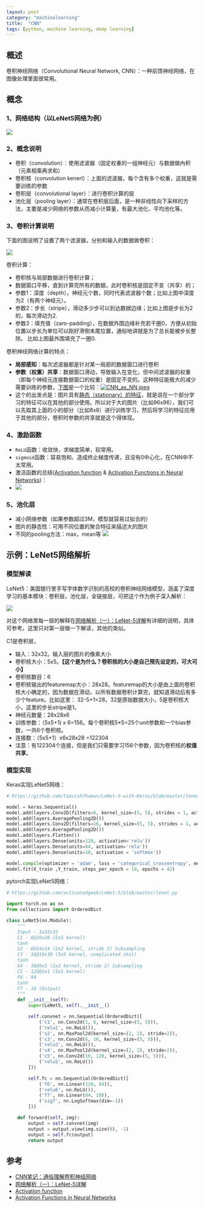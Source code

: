 ```yaml
---
layout: post
category: "machinelearning"
title:  "CNN"
tags: [python, machine learning, deep learning]
---
```


## 概述

卷积神经网络（Convolutional Neural Network, CNN）：一种前馈神经网络，在图像处理里面很常用。

<!-- more -->

## 概念

### 1、网络结构（以LeNet5网络为例）

![](https://cuijiahua.com/wp-content/uploads/2018/01/dl_3_4.jpg)

### 2、概念说明

  - 卷积（convolution）：使用滤波器（固定权重的一组神经元）与数据做內积（元素相乘再求和）
  - 卷积核（convolution kenerl）：上面的滤波器，每个含有多个权重，这就是需要训练的参数
  - 卷积层（convolutional layer）：进行卷积计算的层
  - 池化层（pooling layer）：通常在卷积层后面，是一种非线性向下采样的方法，主要是减少网络的参数从而减小计算量，有最大池化、平均池化等。

### 3、卷积计算说明

下面的图说明了设置了两个滤波器，分别和输入的数据做卷积：

![](https://cuijiahua.com/wp-content/uploads/2018/01/dl_3_12.gif)

卷积计算：

 - 卷积核与局部数据进行卷积计算；
 - 数据窗口平移，直到计算完所有的数据，此时卷积核是固定不变（共享）的；
 - 参数1：深度（depth），神经元个数，同时代表滤波器个数；比如上图中深度为2（有两个神经元）。
 - 参数2：步长（stripe），滑动多少步可以到达数据边缘；比如上图是步长为2的，每次滑动为2.
 - 参数3：填充值（zaro-padding），在数据外围边缘补充若干圈0，方便从初始位置以步长为单位可以刚好滑倒末尾位置，通俗地讲就是为了总长能被步长整除。 比如上图最外围填充了一圈0.

卷积神经网络计算的特点：

 - **局部感知**：每次滤波器都是针对某一局部的数据窗口进行卷积
 - **参数（权重）共享**：数据窗口滑动，导致输入在变化，但中间滤波器的权重（即每个神经元连接数据窗口的权重）是固定不变的。这种特征能极大的减少需要训练的参数，[下图](https://arxiv.org/pdf/1706.09077.pdf)是一个比较：[![CNN_as_NN.jpeg](https://i.loli.net/2019/05/22/5ce4252b0cd7473792.jpeg)](https://i.loli.net/2019/05/22/5ce4252b0cd7473792.jpeg)
 - 这个的出发点是：图片具有[静态（stationary）的特征](http://ufldl.stanford.edu/tutorial/supervised/FeatureExtractionUsingConvolution/)，就是说在一个部分学习的特征可以在其他的部分使用。所以对于大的图片（比如96x96），我们可以先取其上面的小的部分（比如8x8）进行训练学习，然后将学习的特征应用于其他的部分，卷积时参数的共享就是这个得体现。


### 4、激励函数

 - `ReLU`函数：收敛快，求梯度简单，较常用。
 - `sigmoid`函数：容易饱和、造成终止梯度传递，且没有0中心化，在CNN中不太常用。
 - 激活函数的总结([Activation function](https://en.wikipedia.org/wiki/Activation_function) & [Activation Functions in Neural Networks](https://towardsdatascience.com/activation-functions-neural-networks-1cbd9f8d91d6))：
 - ![](https://cdn-images-1.medium.com/max/800/1*p_hyqAtyI8pbt2kEl6siOQ.png)

### 5、池化层

 - 减小网络参数（如果参数超过3M，模型就容易过拟合的）
 - 图片的静态性：可用不同位置的聚合特征来描述大的图片
 - 不同的pooling方法：max，mean等 ![](https://qph.fs.quoracdn.net/main-qimg-cf2833a40f946faf04163bc28517959c)

## 示例：LeNet5网络解析

### 模型解读 

LeNet5：美国银行里手写字体数字识别的高校的卷积神经网络模型，涵盖了深度学习的基本模块：卷积层，池化层，全链接层，可把这个作为例子深入解析：

![](https://cuijiahua.com/wp-content/uploads/2018/01/dl_3_4.jpg)

对这个网络里每一层的解释在[网络解析（一）：LeNet-5详解](https://cuijiahua.com/blog/2018/01/dl_3.html)有详细的说明，具体可参考。这里只对第一层做一下解读，其他的类似。

C1是卷积层，

 - 输入：32x32。输入层的图片的像素大小
 - 卷积核大小：5x5。**【这个是为什么？卷积核的大小是自己预先设定的，可大可小】**
 - 卷积核数目：6
 - 卷积核输出的featuremap大小：28x28。featuremap的大小是由上面的卷积核大小确定的，因为数据在滑动，以所有数据卷积计算完，就知道滑动后有多少个feature。比如这里： 32-5+1=28，32是原始数据大小，5是卷积核大小，这里的步长stripe是1。
 - 神经元数量：28x28x6
 - 训练参数：（5x5+1) x 6=156。每个卷积核5*5=25个unit参数和一个bias参数，一共6个卷积核。
 - 连接数：（5x5+1）x6x28x28 =122304
 - 注意：有122304个连接，但是我们只需要学习156个参数，因为卷积核的**权值共享**。

### 模型实现

Keras实现LeNet5网络：

```python
# https://github.com/TaavishThaman/LeNet-5-with-Keras/blob/master/lenet_5.py

model = keras.Sequential()
model.add(layers.Conv2D(filters=6, kernel_size=(5, 5), strides = 1, activation='relu', input_shape=(32,32,1)))
model.add(layers.AveragePooling2D())
model.add(layers.Conv2D(filters=16, kernel_size=(5, 5), strides = 1, activation='relu'))
model.add(layers.AveragePooling2D())
model.add(layers.Flatten())
model.add(layers.Dense(units=120, activation='relu'))
model.add(layers.Dense(units=84, activation='relu'))
model.add(layers.Dense(units=10, activation = 'softmax'))

model.compile(optimizer = 'adam', loss = 'categorical_crossentropy', metrics = ['accuracy'])
model.fit(X_train ,Y_train, steps_per_epoch = 10, epochs = 42)
```
pytorch实现LeNet5网络：

```python
# https://github.com/activatedgeek/LeNet-5/blob/master/lenet.py

import torch.nn as nn
from collections import OrderedDict

class LeNet5(nn.Module):
    """
    Input - 1x32x32
    C1 - 6@28x28 (5x5 kernel)
    tanh
    S2 - 6@14x14 (2x2 kernel, stride 2) Subsampling
    C3 - 16@10x10 (5x5 kernel, complicated shit)
    tanh
    S4 - 16@5x5 (2x2 kernel, stride 2) Subsampling
    C5 - 120@1x1 (5x5 kernel)
    F6 - 84
    tanh
    F7 - 10 (Output)
    """
    def __init__(self):
        super(LeNet5, self).__init__()

        self.convnet = nn.Sequential(OrderedDict([
            ('c1', nn.Conv2d(1, 6, kernel_size=(5, 5))),
            ('relu1', nn.ReLU()),
            ('s2', nn.MaxPool2d(kernel_size=(2, 2), stride=2)),
            ('c3', nn.Conv2d(6, 16, kernel_size=(5, 5))),
            ('relu3', nn.ReLU()),
            ('s4', nn.MaxPool2d(kernel_size=(2, 2), stride=2)),
            ('c5', nn.Conv2d(16, 120, kernel_size=(5, 5))),
            ('relu5', nn.ReLU())
        ]))

        self.fc = nn.Sequential(OrderedDict([
            ('f6', nn.Linear(120, 84)),
            ('relu6', nn.ReLU()),
            ('f7', nn.Linear(84, 10)),
            ('sig7', nn.LogSoftmax(dim=-1))
        ]))

    def forward(self, img):
        output = self.convnet(img)
        output = output.view(img.size(0), -1)
        output = self.fc(output)
        return output
```

## 参考

* [CNN笔记：通俗理解卷积神经网络](https://blog.csdn.net/v_JULY_v/article/details/51812459)
* [网络解析（一）：LeNet-5详解](https://cuijiahua.com/blog/2018/01/dl_3.html)
* [Activation function](https://en.wikipedia.org/wiki/Activation_function)
* [Activation Functions in Neural Networks](https://towardsdatascience.com/activation-functions-neural-networks-1cbd9f8d91d6)





